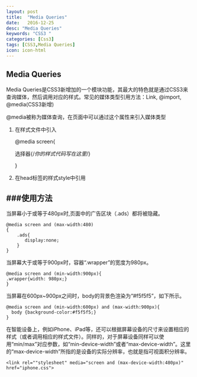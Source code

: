 ```yaml
---
layout: post
title:  "Media Queries"
date:   2016-12-25
desc: "Media Queries"
keywords: "CSS3 "
categories: [Css3]
tags: [CSS3,Media Queries]
icon: icon-html
---
```

 Media Queries
----
 Media Queries是CSS3新增加的一个模块功能，其最大的特色就是通过CSS3来查询媒体，然后调用对应的样式。常见的媒体类型引用方法：Link, @import, @media(CSS3新增)

@media被称为媒体查询，在页面中可以通过这个属性来引入媒体类型

1. 在样式文件中引入

    @media screen{

      选择器{/*你的样式代码写在这里*/}

    }

 
2. 在head标签的样式style中引用
     

###使用方法
---
当屏幕小于或等于480px时,页面中的广告区块（.ads）都将被隐藏。

    @media screen and (max-width:480)
    {
        .ads{
           display:none;
        }
    }
当屏幕大于或等于900px时，容器“.wrapper”的宽度为980px。

	@media screen and (min-width:900px){
	.wrapper{width: 980px;}
	}

当屏幕在600px~900px之间时，body的背景色渲染为“#f5f5f5”，如下所示。

	@media screen and (min-width:600px) and (max-width:900px){
	  body {background-color:#f5f5f5;}
	}

在智能设备上，例如iPhone、iPad等，还可以根据屏幕设备的尺寸来设置相应的样式（或者调用相应的样式文件）。同样的，对于屏幕设备同样可以使用“min/max”对应参数，如“min-device-width”或者“max-device-width”。这里的“max-device-width”所指的是设备的实际分辨率，也就是指可视面积分辨率。

    <link rel=""stylesheet" media="screen and (max-device-width:480px)" href="iphone.css">
      
  



